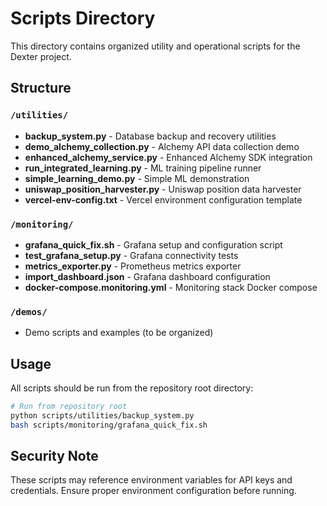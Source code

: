 # Scripts Directory

This directory contains organized utility and operational scripts for the Dexter project.

## Structure

### `/utilities/`
- **backup_system.py** - Database backup and recovery utilities
- **demo_alchemy_collection.py** - Alchemy API data collection demo
- **enhanced_alchemy_service.py** - Enhanced Alchemy SDK integration
- **run_integrated_learning.py** - ML training pipeline runner
- **simple_learning_demo.py** - Simple ML demonstration
- **uniswap_position_harvester.py** - Uniswap position data harvester
- **vercel-env-config.txt** - Vercel environment configuration template

### `/monitoring/`
- **grafana_quick_fix.sh** - Grafana setup and configuration script
- **test_grafana_setup.py** - Grafana connectivity tests
- **metrics_exporter.py** - Prometheus metrics exporter
- **import_dashboard.json** - Grafana dashboard configuration
- **docker-compose.monitoring.yml** - Monitoring stack Docker compose

### `/demos/`
- Demo scripts and examples (to be organized)

## Usage

All scripts should be run from the repository root directory:

```bash
# Run from repository root
python scripts/utilities/backup_system.py
bash scripts/monitoring/grafana_quick_fix.sh
```

## Security Note

These scripts may reference environment variables for API keys and credentials. Ensure proper environment configuration before running.